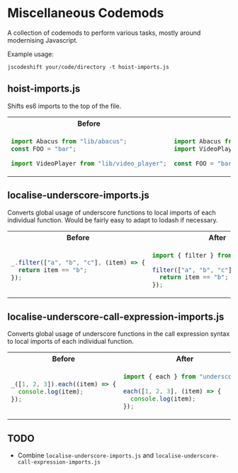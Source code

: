 # Miscellaneous Codemods

A collection of codemods to perform various tasks, mostly around modernising Javascript.

Example usage:

    jscodeshift your/code/directory -t hoist-imports.js


## hoist-imports.js

Shifts es6 imports to the top of the file.

<table>
<tr><th>Before</th><th>After</th></tr>
<tr><td>

```js
import Abacus from "lib/abacus";
const FOO = "bar";

import VideoPlayer from "lib/video_player";
```

</td><td>

```js
import Abacus from "lib/abacus";
import VideoPlayer from "lib/video_player";

const FOO = "bar";
```

</td></tr>
</table>

## localise-underscore-imports.js

Converts global usage of underscore functions to local imports of each individual function. Would be fairly easy to adapt to lodash if necessary.

<table>
<tr><th>Before</th><th>After</th></tr>
<tr><td>

```js
_.filter(["a", "b", "c"], (item) => {
  return item == "b";
});
```

</td><td>

```js
import { filter } from "underscore";

filter(["a", "b", "c"], (item) => {
  return item == "b";
});
```

</td></tr>
</table>

## localise-underscore-call-expression-imports.js

Converts global usage of underscore functions in the call expression syntax to local imports of each individual function.

<table>
<tr><th>Before</th><th>After</th></tr>
<tr><td>

```js
_([1, 2, 3]).each((item) => {
  console.log(item);
});

```

</td><td>

```js
import { each } from "underscore";

each([1, 2, 3], (item) => {
  console.log(item);
});

```

</td></tr>
</table>

## TODO

 - Combine `localise-underscore-imports.js` and `localise-underscore-call-expression-imports.js`
